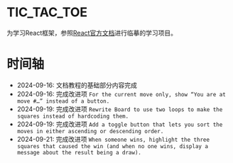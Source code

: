 # TIC_TAC_TOE

为学习React框架，参照[React官方文档](https://react.dev/learn/tutorial-tic-tac-toe)进行临摹的学习项目。

# 时间轴

- 2024-09-16: 文档教程的基础部分内容完成
- 2024-09-16: 完成改进项 `For the current move only, show “You are at move #…” instead of a button.`
- 2024-09-19: 完成改进项 `Rewrite Board to use two loops to make the squares instead of hardcoding them.`
- 2024-09-19: 完成改进项 `Add a toggle button that lets you sort the moves in either ascending or descending order.`
- 2024-09-21: 完成改进项 `When someone wins, highlight the three squares that caused the win (and when no one wins, display a message about the result being a draw).`
